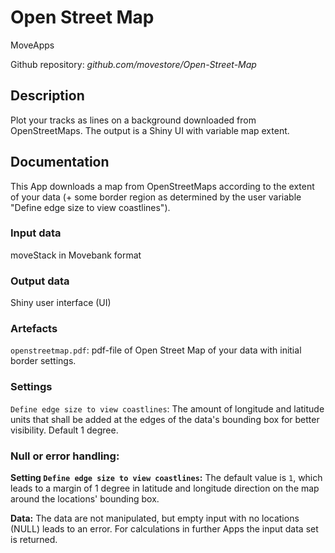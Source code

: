 # Open Street Map

MoveApps

Github repository: *github.com/movestore/Open-Street-Map*

## Description
Plot your tracks as lines on a background downloaded from OpenStreetMaps. The output is a Shiny UI with variable map extent.

## Documentation
This App downloads a map from OpenStreetMaps according to the extent of your data (+ some border region as determined by the user variable "Define edge size to view coastlines").

### Input data
moveStack in Movebank format

### Output data
Shiny user interface (UI)

### Artefacts
`openstreetmap.pdf`: pdf-file of Open Street Map of your data with initial border settings.

### Settings
`Define edge size to view coastlines`: The amount of longitude and latitude units that shall be added at the edges of the data's bounding box for better visibility. Default 1 degree.

### Null or error handling:

**Setting `Define edge size to view coastlines`:** The default value is `1`, which leads to a margin of 1 degree in latitude and longitude direction on the map around the locations' bounding box.

**Data:** The data are not manipulated, but empty input with no locations (NULL) leads to an error. For calculations in further Apps the input data set is returned.

